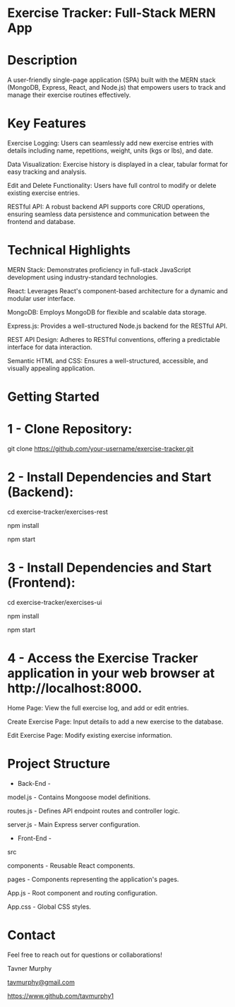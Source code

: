 # Exercise Tracker: Full-Stack MERN App

# Description

  A user-friendly single-page application (SPA) built with the MERN stack (MongoDB, Express, React, and Node.js) that empowers users to track and manage their exercise routines   effectively.

# Key Features

  Exercise Logging: Users can seamlessly add new exercise entries with details including name, repetitions, weight, units (kgs or lbs), and date.

  Data Visualization: Exercise history is displayed in a clear, tabular format for easy tracking and analysis.

  Edit and Delete Functionality: Users have full control to modify or delete existing exercise entries.

  RESTful API: A robust backend API supports core CRUD operations, ensuring seamless data persistence and communication between the frontend and database.

# Technical Highlights

  MERN Stack: Demonstrates proficiency in full-stack JavaScript development using industry-standard technologies.

  React: Leverages React's component-based architecture for a dynamic and modular user interface.

  MongoDB: Employs MongoDB for flexible and scalable data storage.

  Express.js: Provides a well-structured Node.js backend for the RESTful API.

  REST API Design: Adheres to RESTful conventions, offering a predictable interface for data interaction.

  Semantic HTML and CSS: Ensures a well-structured, accessible, and visually appealing application.

# Getting Started

# 1 - Clone Repository:

  git clone https://github.com/your-username/exercise-tracker.git

# 2 - Install Dependencies and Start (Backend):
  
  cd exercise-tracker/exercises-rest
  
  npm install
  
  npm start 

# 3 - Install Dependencies and Start (Frontend):

  cd exercise-tracker/exercises-ui

  npm install 

  npm start

# 4 - Access the Exercise Tracker application in your web browser at http://localhost:8000.

  Home Page: View the full exercise log, and add or edit entries.

  Create Exercise Page: Input details to add a new exercise to the database.

  Edit Exercise Page: Modify existing exercise information.

# Project Structure

  - Back-End -

  model.js - Contains Mongoose model definitions.

  routes.js - Defines API endpoint routes and controller logic.

  server.js - Main Express server configuration.

  - Front-End -

  src

  components - Reusable React components.

  pages - Components representing the application's pages.

  App.js - Root component and routing configuration.

  App.css - Global CSS styles.

# Contact

  Feel free to reach out for questions or collaborations!

  Tavner Murphy
  
  tavmurphy@gmail.com
  
  https://www.github.com/tavmurphy1
